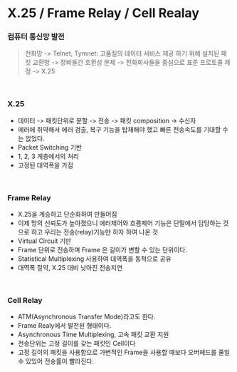 # X.25 / Frame Relay / Cell Realay

### 컴퓨터 통신망 발전
> 전화망 -> Telnet, Tymnet: 고품질의 데이터 서비스 제공 하기 위해 설치된 패킷 교환망 -> 장비들간 호환성 문제 -> 전화회사들을 중심으로 표준 프로토콜 제정 -> X.25

<br>

### X.25
- 데이터 -> 패킷단위로 분할 -> 전송 -> 패킷 composition -> 수신자
- 에러에 취약해서 에러 검출, 복구 기능을 탑재해야 했고 빠른 전송속도를 기대할 수는 없었다.
- Packet Switching 기반
- 1, 2, 3 계층에서의 처리
- 고정된 대역폭을 가짐

<br>

### Frame Relay
- X.25을 계승하고 단순화하여 만들어짐
- 이제 망의 신뢰도가 높아졌으니 에러제어와 흐름제어 기능은 단말에서 담당하는 것으로 하고 우리는 전송(relay)기능만 하자 하여 나온 것
- Virtual Circuit 기반
- Frame 단위로 전송하며 Frame 은 길이가 변할 수 있는 단위이다.
- Statistical Multiplexing 사용하여 대역폭을 동적으로 공유
- 대역폭 절약, X.25 대비 낮아진 전송지연

<br>

### Cell Relay
- ATM(Asynchronous Transfer Mode)라고도 한다.
- Frame Realy에서 발전된 형태이다.
- Asynchronous Time Multiplexing, 고속 패킷 교환 지원
- 전송단위는 고정 길이를 갖는 패킷인 Cell이다
- 고정 길이의 패킷을 사용함으로 가변적인 Frame을 사용할 때보다 오버헤드를 줄일 수 있있어 전송률이 빨라진다.
<!--stackedit_data:
eyJoaXN0b3J5IjpbMTIyMzE2ODE3MV19
-->
